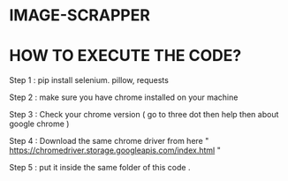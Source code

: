 # IMAGE-SCRAPPER

# HOW TO EXECUTE THE CODE?

Step 1 : pip install selenium. pillow, requests 

Step 2 : make sure you have chrome installed on your machine 

Step 3 : Check your chrome version ( go to three dot then help then about google chrome ) 

Step 4 : Download the same chrome driver from here  " https://chromedriver.storage.googleapis.com/index.html " 

Step 5 : put it inside the same folder of this code .
